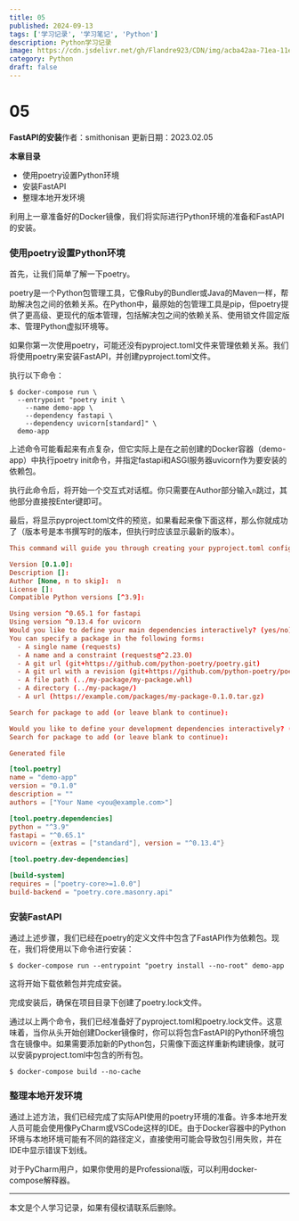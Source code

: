 ```yaml
---
title: 05
published: 2024-09-13
tags: ['学习记录', '学习笔记', 'Python']
description: Python学习记录
image: https://cdn.jsdelivr.net/gh/Flandre923/CDN/img/acba42aa-71ea-11ef-8feb-ba1ea485754b.jpg
category: Python
draft: false
---
```



# 05

**FastAPI的安装**作者：smithonisan 更新日期：2023.02.05

**本章目录**

* 使用poetry设置Python环境
* 安装FastAPI
* 整理本地开发环境

利用上一章准备好的Docker镜像，我们将实际进行Python环境的准备和FastAPI的安装。

### 使用poetry设置Python环境

首先，让我们简单了解一下poetry。

poetry是一个Python包管理工具，它像Ruby的Bundler或Java的Maven一样，帮助解决包之间的依赖关系。在Python中，最原始的包管理工具是pip，但poetry提供了更高级、更现代的版本管理，包括解决包之间的依赖关系、使用锁文件固定版本、管理Python虚拟环境等。

如果你第一次使用poetry，可能还没有pyproject.toml文件来管理依赖关系。我们将使用poetry来安装FastAPI，并创建pyproject.toml文件。

执行以下命令：

```shell
$ docker-compose run \
  --entrypoint "poetry init \
    --name demo-app \
    --dependency fastapi \
    --dependency uvicorn[standard]" \
  demo-app
```

上述命令可能看起来有点复杂，但它实际上是在之前创建的Docker容器（demo-app）中执行poetry init命令，并指定fastapi和ASGI服务器uvicorn作为要安装的依赖包。

执行此命令后，将开始一个交互式对话框。你只需要在Author部分输入`n`​跳过，其他部分直接按Enter键即可。

最后，将显示pyproject.toml文件的预览，如果看起来像下面这样，那么你就成功了（版本号是本书撰写时的版本，但执行时应该显示最新的版本）。

```toml
This command will guide you through creating your pyproject.toml config.

Version [0.1.0]:
Description []:
Author [None, n to skip]:  n
License []:
Compatible Python versions [^3.9]:

Using version ^0.65.1 for fastapi
Using version ^0.13.4 for uvicorn
Would you like to define your main dependencies interactively? (yes/no) [yes]
You can specify a package in the following forms:
  - A single name (requests)
  - A name and a constraint (requests@^2.23.0)
  - A git url (git+https://github.com/python-poetry/poetry.git) 
  - A git url with a revision (git+https://github.com/python-poetry/poetry.git#develop) 
  - A file path (../my-package/my-package.whl)
  - A directory (../my-package/)
  - A url (https://example.com/packages/my-package-0.1.0.tar.gz) 

Search for package to add (or leave blank to continue):

Would you like to define your development dependencies interactively? (yes/no) [yes]
Search for package to add (or leave blank to continue):

Generated file

[tool.poetry]
name = "demo-app"
version = "0.1.0"
description = ""
authors = ["Your Name <you@example.com>"]

[tool.poetry.dependencies]
python = "^3.9"
fastapi = "^0.65.1"
uvicorn = {extras = ["standard"], version = "^0.13.4"}

[tool.poetry.dev-dependencies]

[build-system]
requires = ["poetry-core>=1.0.0"]
build-backend = "poetry.core.masonry.api"
```

### 安装FastAPI

通过上述步骤，我们已经在poetry的定义文件中包含了FastAPI作为依赖包。现在，我们将使用以下命令进行安装：

```shell
$ docker-compose run --entrypoint "poetry install --no-root" demo-app
```

这将开始下载依赖包并完成安装。

完成安装后，确保在项目目录下创建了poetry.lock文件。

通过以上两个命令，我们已经准备好了pyproject.toml和poetry.lock文件。这意味着，当你从头开始创建Docker镜像时，你可以将包含FastAPI的Python环境包含在镜像中。如果需要添加新的Python包，只需像下面这样重新构建镜像，就可以安装pyproject.toml中包含的所有包。

```shell
$ docker-compose build --no-cache
```

### 整理本地开发环境

通过上述方法，我们已经完成了实际API使用的poetry环境的准备。许多本地开发人员可能会使用像PyCharm或VSCode这样的IDE。由于Docker容器中的Python环境与本地环境可能有不同的路径定义，直接使用可能会导致包引用失败，并在IDE中显示错误下划线。

对于PyCharm用户，如果你使用的是Professional版，可以利用docker-compose解释器。

---
本文是个人学习记录，如果有侵权请联系后删除。
